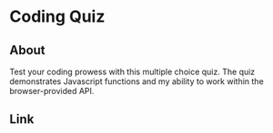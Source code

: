 # Coding Quiz 

## About 

Test your coding prowess with this multiple choice quiz. The quiz demonstrates Javascript functions and my ability to work within the browser-provided API. 

## Link

